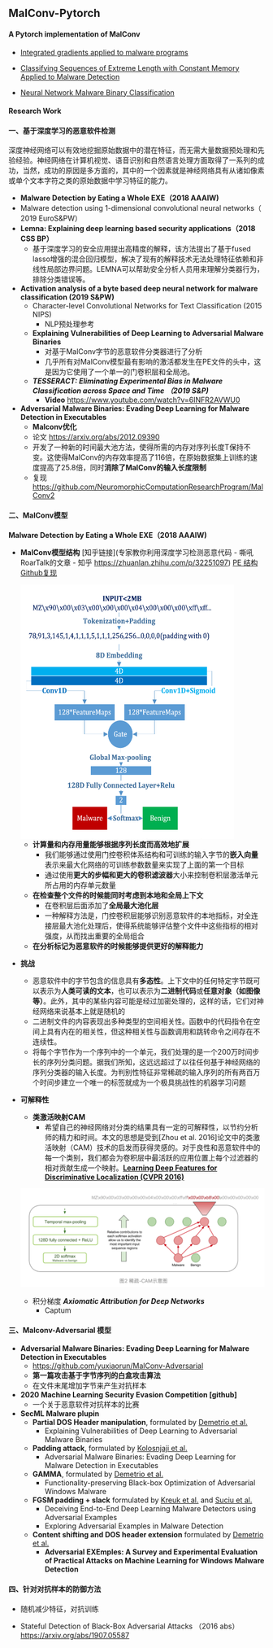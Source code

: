 ## MalConv-Pytorch
#### **A Pytorch implementation of MalConv**

+   [Integrated gradients applied to malware programs](https://captum.ai/tutorials/IMDB_TorchText_Interpret)

+   [Classifying Sequences of Extreme Length with Constant Memory Applied to Malware Detection](https://github.com/PowerLZY/Malconv-Pytorch)

+   [Neural Network Malware Binary Classification](https://github.com/jaketae/deep-malware-detection)

#### Research Work

#### 一、基于深度学习的恶意软件检测		

深度神经网络可以有效地挖掘原始数据中的潜在特征，而无需大量数据预处理和先验经验。神经网络在计算机视觉、语音识别和自然语言处理方面取得了一系列的成功，当然，成功的原因是多方面的，其中的一个因素就是神经网络具有从诸如像素或单个文本字符之类的原始数据中学习特征的能力。

+ **Malware Detection by Eating a Whole EXE（2018 AAAIW)**
+ Malware detection using 1-dimensional convolutional neural networks（ 2019 EuroS&PW）
+ **Lemna: Explaining deep learning based security applications（2018 CSS BP）**
  + 基于深度学习的安全应用提出高精度的解释，该方法提出了基于fused lasso增强的混合回归模型，解决了现有的解释技术无法处理特征依赖和非线性局部边界问题。LEMNA可以帮助安全分析人员用来理解分类器行为，排除分类错误等。
+ **Activation analysis of a byte based deep neural network for malware classification (2019 S&PW)**
  + Character-level Convolutional Networks for Text Classification (2015 NIPS) 
    + NLP预处理参考
  + **Explaining Vulnerabilities of Deep Learning to Adversarial Malware Binaries**
    + 对基于MalConv字节的恶意软件分类器进行了分析
    + 几乎所有对MalConv模型最有影响的激活都发生在PE文件的头中，这是因为它使用了一个单一的门卷积层和全局池。
  + ***TESSERACT: Eliminating Experimental Bias in Malware Classification across Space and Time （2019 S&P)***
      + **Video** https://www.youtube.com/watch?v=6INFR2AVWU0
+ **Adversarial Malware Binaries: Evading Deep Learning for Malware Detection in Executables**
  + **Malconv优化** 
  + 论文 https://arxiv.org/abs/2012.09390
  + 开发了一种新的时间最大池方法，使得所需的内存对序列长度T保持不变。这使得MalConv的内存效率提高了116倍，在原始数据集上训练的速度提高了25.8倍，同时**消除了MalConv的输入长度限制**
  + 复现 https://github.com/NeuromorphicComputationResearchProgram/MalConv2

#### 二、MalConv模型

**Malware Detection by Eating a Whole EXE（2018 AAAIW)**

+ **MalConv模型结构** [知乎链接](专家教你利用深度学习检测恶意代码 - 嘶吼RoarTalk的文章 - 知乎 https://zhuanlan.zhihu.com/p/32251097) [PE 结构 ](https://docs.microsoft.com/en-us/windows/desktop/debug/pe-format)[Github复现](https://github.com/PowerLZY/MalConv-Pytorch)
  
  <img src="source/malconv.png" align="center" width="420px" height="500px" />
  
  + **计算量和内存用量能够根据序列长度而高效地扩展**
    + 我们能够通过使用门控卷积体系结构和可训练的输入字节的**嵌入向量**表示来最大化网络的可训练参数数量来实现了上面的第一个目标
    + 通过使用**更大的步幅和更大的卷积滤波器**大小来控制卷积层激活单元所占用的内存单元数量
  + **在检查整个文件的时候能同时考虑到本地和全局上下文**
    + 在卷积层后面添加了**全局最大池化层**
    + 一种解释方法是，门控卷积层能够识别恶意软件的本地指标，对全连接层最大池化处理后，使得系统能够评估整个文件中这些指标的相对强度，从而找出重要的全局组合
  + **在分析标记为恶意软件的时候能够提供更好的解释能力**
  
+ **挑战**

  + 恶意软件中的字节包含的信息具有**多态性**。上下文中的任何特定字节既可以表示为**人类可读的文本**，也可以表示为**二进制代码**或**任意对象（如图像等）**。此外，其中的某些内容可能是经过加密处理的，这样的话，它们对神经网络来说基本上就是随机的
  + 二进制文件的内容表现出多种类型的空间相关性。函数中的代码指令在空间上具有内在的相关性，但这种相关性与函数调用和跳转命令之间存在不连续性。
  + 将每个字节作为一个序列中的一个单元，我们处理的是一个200万时间步长的序列分类问题。据我们所知，这远远超过了以往任何基于神经网络的序列分类器的输入长度。为判别性特征非常稀疏的输入序列的所有两百万个时间步建立一个唯一的标签就成为一个极具挑战性的机器学习问题

+ **可解释性**

    + **类激活映射CAM**
        + 希望自己的神经网络对分类的结果具有一定的可解释性，以节约分析师的精力和时间。本文的思想是受到[Zhou et al. 2016]论文中的类激活映射（CAM）技术的启发而获得灵感的。对于良性和恶意软件中的每一个类别，我们都会为卷积层中最活跃的应用位置上每个过滤器的相对贡献生成一个映射。**[Learning Deep Features for Discriminative Localization (CVPR 2016)](https://link.zhihu.com/?target=https%3A//arxiv.org/abs/1512.04150)**

    ![CAM](source/CAM.png)

    +   积分梯度 ***Axiomatic Attribution for Deep Networks*** 
        + Captum

#### 三、Malconv-Adversarial 模型

+ **Adversarial Malware Binaries: Evading Deep Learning for Malware Detection in Executables**
  + https://github.com/yuxiaorun/MalConv-Adversarial
  + **第一篇攻击基于字节序列的白盒攻击算法**
  + 在文件末尾增加字节来产生对抗样本
+ **2020 Machine Learning Security Evasion Competition [github]**
  + 一个关于恶意软件对抗样本的比赛
+ **SecML Malware plupin**
  + **Partial DOS Header manipulation**, formulated by [Demetrio et al.](https://arxiv.org/abs/1901.03583)
    + Explaining Vulnerabilities of Deep Learning to Adversarial Malware Binaries
  + **Padding attack**, formulated by [Kolosnjaji et al.](http://pralab.diee.unica.it/sites/default/files/kolosnjaji18-eusipco.pdf)
    + Adversarial Malware Binaries: Evading Deep Learning for Malware Detection in Executables
  + **GAMMA**, formulated by [Demetrio et al.](https://arxiv.org/abs/2003.13526) 
    + Functionality-preserving Black-box Optimization of Adversarial Windows Malware
  + **FGSM padding + slack** formulated by [Kreuk et al.](https://arxiv.org/abs/1802.04528) and [Suciu et al.](https://arxiv.org/abs/1810.08280)
    + Deceiving End-to-End Deep Learning Malware Detectors using Adversarial Examples
    + Exploring Adversarial Examples in Malware Detection
  + **Content shifting and DOS header extension** formulated by [Demetrio et al.](https://arxiv.org/pdf/2008.07125.pdf)
    + **Adversarial EXEmples: A Survey and Experimental Evaluation of Practical Attacks on Machine Learning for Windows Malware Detection**

#### 四、针对对抗样本的防御方法

+   随机减少特征，对抗训练

+ Stateful Detection of Black-Box Adversarial Attacks （2016 abs）https://arxiv.org/abs/1907.05587
